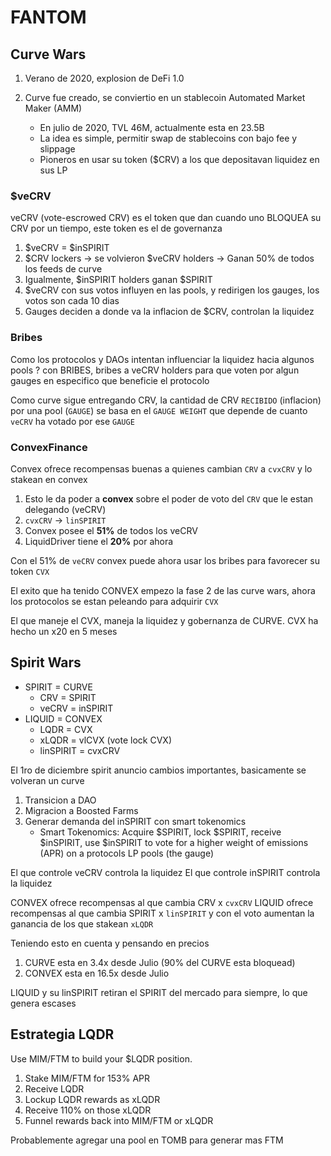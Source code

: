 # FANTOM

## Curve Wars

1. Verano de 2020, explosion de DeFi 1.0
2. Curve fue creado, se conviertio en un stablecoin Automated Market Maker (AMM)

   - En julio de 2020, TVL 46M, actualmente esta en 23.5B
   - La idea es simple, permitir swap de stablecoins con bajo fee y slippage
   - Pioneros en usar su token ($CRV) a los que depositavan liquidez en sus LP

### $veCRV

veCRV (vote-escrowed CRV) es el token que dan cuando uno BLOQUEA su CRV por un tiempo, este token es el de governanza

1.  $veCRV = $inSPIRIT
2.  $CRV lockers -> se volvieron $veCRV holders -> Ganan 50% de todos los feeds de curve
3.  Igualmente, $inSPIRIT holders ganan $SPIRIT
4.  $veCRV con sus votos influyen en las pools, y redirigen los gauges, los votos son cada 10 dias
5.  Gauges deciden a donde va la inflacion de $CRV, controlan la liquidez

### Bribes

Como los protocolos y DAOs intentan influenciar la liquidez hacia algunos pools ? con BRIBES, bribes a veCRV holders para que voten por algun gauges en especifico que beneficie el protocolo

Como curve sigue entregando CRV, la cantidad de CRV `RECIBIDO` (inflacion) por una pool (`GAUGE`) se basa en el `GAUGE WEIGHT` que depende de cuanto `veCRV` ha votado por ese `GAUGE`

### ConvexFinance

Convex ofrece recompensas buenas a quienes cambian `CRV` a `cvxCRV` y lo stakean en convex

1. Esto le da poder a **convex** sobre el poder de voto del `CRV` que le estan delegando (veCRV)
2. `cvxCRV` -> `linSPIRIT`
3. Convex posee el **51%** de todos los veCRV
4. LiquidDriver tiene el **20%** por ahora

Con el 51% de `veCRV` convex puede ahora usar los bribes para favorecer su token `CVX`

El exito que ha tenido CONVEX empezo la fase 2 de las curve wars, ahora los protocolos se estan peleando para adquirir `CVX`

El que maneje el CVX, maneja la liquidez y gobernanza de CURVE. CVX ha hecho un x20 en 5 meses

## Spirit Wars

- SPIRIT = CURVE
  - CRV = SPIRIT
  - veCRV = inSPIRIT
- LIQUID = CONVEX
  - LQDR = CVX
  - xLQDR = vlCVX (vote lock CVX)
  - linSPIRIT = cvxCRV

El 1ro de diciembre spirit anuncio cambios importantes, basicamente se volveran un curve

1. Transicion a DAO
2. Migracion a Boosted Farms
3. Generar demanda del inSPIRIT con smart tokenomics
   - Smart Tokenomics: Acquire $SPIRIT, lock $SPIRIT, receive $inSPIRIT, use $inSPIRIT to vote for a higher weight of emissions (APR) on a protocols LP pools (the gauge)

El que controle veCRV controla la liquidez
El que controle inSPIRIT controla la liquidez

CONVEX ofrece recompensas al que cambia CRV x `cvxCRV`
LIQUID ofrece recompensas al que cambia SPIRIT x `linSPIRIT` y con el voto aumentan la ganancia de los que stakean `xLQDR`

Teniendo esto en cuenta y pensando en precios

1. CURVE esta en 3.4x desde Julio (90% del CURVE esta bloquead)
2. CONVEX esta en 16.5x desde Julio

LIQUID y su linSPIRIT retiran el SPIRIT del mercado para siempre, lo que genera escases

## Estrategia LQDR

Use MIM/FTM to build your $LQDR position.

1. Stake MIM/FTM for 153% APR
2. Receive LQDR
3. Lockup LQDR rewards as xLQDR
4. Receive 110% on those xLQDR
5. Funnel rewards back into MIM/FTM or xLQDR

Probablemente agregar una pool en TOMB para generar mas FTM
